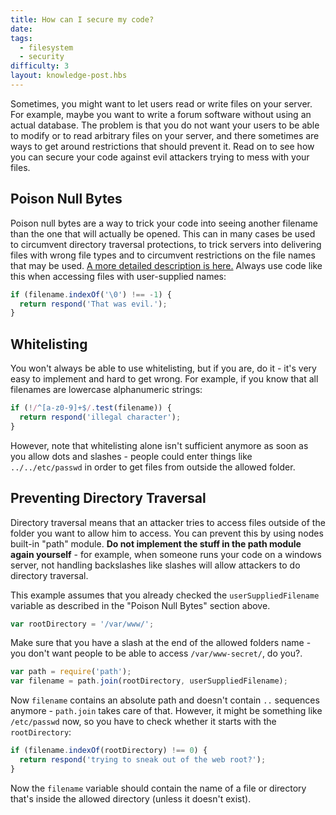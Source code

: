 ```yaml
---
title: How can I secure my code?
date:
tags:
  - filesystem
  - security
difficulty: 3
layout: knowledge-post.hbs
---
```


Sometimes, you might want to let users read or write files on your server. For example, maybe you want to write a forum software without using an actual database. The problem is that you do not want your users to be able to modify or to read arbitrary files on your server, and there sometimes are ways to get around restrictions that should prevent it. Read on to see how you can secure your code against evil attackers trying to mess with your files.

## Poison Null Bytes

Poison null bytes are a way to trick your code into seeing another filename than the one that will actually be opened. This can in many cases be used to circumvent directory traversal protections, to trick servers into delivering files with wrong file types and to circumvent restrictions on the file names that may be used. [A more detailed description is here.](http://groups.google.com/group/nodejs/browse_thread/thread/51f66075e249d767/85f647474b564fde) Always use code like this when accessing files with user-supplied names:

```javascript
if (filename.indexOf('\0') !== -1) {
  return respond('That was evil.');
}
```

## Whitelisting

You won't always be able to use whitelisting, but if you are, do it - it's very easy to implement and hard to get wrong. For example, if you know that all filenames are lowercase alphanumeric strings:

```javascript
if (!/^[a-z0-9]+$/.test(filename)) {
  return respond('illegal character');
}
```

However, note that whitelisting alone isn't sufficient anymore as soon as you allow dots and slashes - people could enter things like `../../etc/passwd` in order to get files from outside the allowed folder.

## Preventing Directory Traversal

Directory traversal means that an attacker tries to access files outside of the folder you want to allow him to access. You can prevent this by using nodes built-in "path" module. **Do not implement the stuff in the path module again yourself** - for example, when someone runs your code on a windows server, not handling backslashes like slashes will allow attackers to do directory traversal.

This example assumes that you already checked the `userSuppliedFilename` variable as described in the "Poison Null Bytes" section above.

```javascript
var rootDirectory = '/var/www/';
```

Make sure that you have a slash at the end of the allowed folders name - you don't want people to be able to access `/var/www-secret/`, do you?.

```javascript
var path = require('path');
var filename = path.join(rootDirectory, userSuppliedFilename);
```

Now `filename` contains an absolute path and doesn't contain `..` sequences anymore - `path.join` takes care of that. However, it might be something like `/etc/passwd` now, so you have to check whether it starts with the `rootDirectory`:

```javascript
if (filename.indexOf(rootDirectory) !== 0) {
  return respond('trying to sneak out of the web root?');
}
```

Now the `filename` variable should contain the name of a file or directory that's inside the allowed directory (unless it doesn't exist).
